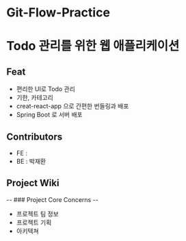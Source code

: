 # Git-Flow-Practice

# Todo 관리를 위한 웹 애플리케이션

## Feat 
 - 편리한 UI로 Todo 관리
 - 기한, 카테고리
 - creat-react-app 으로 간편한 번들링과 배포
 - Spring Boot 로 서버 배포

## Contributors
 - FE : 
 - BE : 박재환

## Project Wiki
-- ### Project Core Concerns --
 - 프로젝트 팀 정보
 - 프로젝트 기획
 - 아키텍쳐
